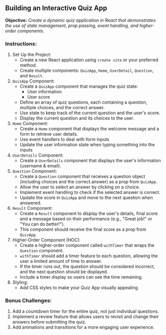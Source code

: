 ## **Building an Interactive Quiz App**

 **Objective:** *Create a dynamic quiz application in React that demonstrates the use of state management, prop passing, event handling, and higher-order components*.

### **Instructions:**

1. Set Up the Project:
    - Create a new React application using `create vite` or your preferred method.
    - Create multiple components: `QuizApp`, `Home`, `UserDetail`, `Question`, and `Result`.
2. `QuizApp` Component:
    - Create a `QuizApp` component that manages the quiz state:
        - User information
        - User score
    - Define an array of quiz questions, each containing a question, multiple choices, and the correct answer.
    - Use state to keep track of the current question and the user's score.
    - Display the current question and its choices to the user.
3. `Home` Component:
    - Create a `Home` component that displays the welcome message and a form to retrieve user details.
    - Use event handlers to deal with form inputs
    - Update the user information state when typing something into the inputs
4. `UserDetails` Component:
    - Create a `UserDetails` component that displays the user's information (username & email).
5. `Question` Component:
    - Create a `Question` component that receives a question object (including choices and the correct.answer) as a prop from `QuizApp`.
    - Allow the user to select an answer by clicking on a choice.
    - Implement event handling to check if the selected answer is correct.
    - Update the score in `QuizApp` and move to the next question when answered.
6. `Result` Component:
    - Create a `Result` component to display the user's details, final score and a message based on their performance (e.g., "Great job!" or "You can do better!").
    - This component should receive the final score as a prop from `QuizApp`.
7. Higher-Order Component (HOC):
    - Create a higher-order component called `withTimer` that wraps the `Question` component.
    - `withTimer` should add a timer feature to each question, allowing the user a limited amount of time to answer.
    - If the timer runs out, the question should be considered incorrect, and the next question should be displayed.
    - Include a timer display so users can see the time remaining.
8. Styling:
    - Add CSS styles to make your Quiz App visually appealing.

### **Bonus Challenges:**

1. Add a countdown timer for the entire quiz, not just individual questions.
2. Implement a review feature that allows users to revisit and change their answers before submitting the quiz.
3. Add animations and transitions for a more engaging user experience.
